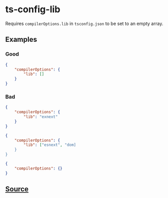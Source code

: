 # ts-config-lib

Requires `compilerOptions.lib` in `tsconfig.json` to be set to an empty array.

## Examples

### Good

```json
{
    "compilerOptions": {
        "lib": []
    }
}
```

### Bad

```json
{
    "compilerOptions": {
        "lib": "exnext"
    }
}
```

```json
{
    "compilerOptions": {
        "lib": ["esnext", "dom]
    }
}
```

```json
{
    "compilerOptions": {}
}
```

## [Source](https://azuresdkspecs.z5.web.core.windows.net/TypeScriptSpec.html#ts-config-lib)

